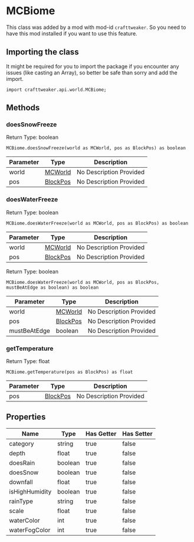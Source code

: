 # MCBiome

This class was added by a mod with mod-id `crafttweaker`. So you need to have this mod installed if you want to use this feature.

## Importing the class

It might be required for you to import the package if you encounter any issues (like casting an Array), so better be safe than sorry and add the import.
```zenscript
import crafttweaker.api.world.MCBiome;
```


## Methods

### doesSnowFreeze

Return Type: boolean

```zenscript
MCBiome.doesSnowFreeze(world as MCWorld, pos as BlockPos) as boolean
```
| Parameter | Type | Description |
|-----------|------|-------------|
| world | [MCWorld](/vanilla/api/world/MCWorld) | No Description Provided |
| pos | [BlockPos](/vanilla/api/util/BlockPos) | No Description Provided |
### doesWaterFreeze

Return Type: boolean

```zenscript
MCBiome.doesWaterFreeze(world as MCWorld, pos as BlockPos) as boolean
```
| Parameter | Type | Description |
|-----------|------|-------------|
| world | [MCWorld](/vanilla/api/world/MCWorld) | No Description Provided |
| pos | [BlockPos](/vanilla/api/util/BlockPos) | No Description Provided |
Return Type: boolean

```zenscript
MCBiome.doesWaterFreeze(world as MCWorld, pos as BlockPos, mustBeAtEdge as boolean) as boolean
```
| Parameter | Type | Description |
|-----------|------|-------------|
| world | [MCWorld](/vanilla/api/world/MCWorld) | No Description Provided |
| pos | [BlockPos](/vanilla/api/util/BlockPos) | No Description Provided |
| mustBeAtEdge | boolean | No Description Provided |
### getTemperature

Return Type: float

```zenscript
MCBiome.getTemperature(pos as BlockPos) as float
```
| Parameter | Type | Description |
|-----------|------|-------------|
| pos | [BlockPos](/vanilla/api/util/BlockPos) | No Description Provided |

## Properties

| Name | Type | Has Getter | Has Setter |
|------|------|------------|------------|
| category | string | true | false |
| depth | float | true | false |
| doesRain | boolean | true | false |
| doesSnow | boolean | true | false |
| downfall | float | true | false |
| isHighHumidity | boolean | true | false |
| rainType | string | true | false |
| scale | float | true | false |
| waterColor | int | true | false |
| waterFogColor | int | true | false |

